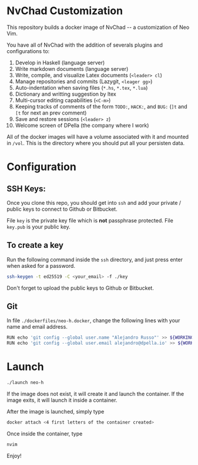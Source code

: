 # NvChad Customization 

This repository builds a docker image of NvChad -- a customization of Neo Vim. 

You have all of NvChad with the addition of severals plugins and configurations to:

1. Develop in Haskell (language server) 
2. Write markdown documents (language server) 
3. Write, compile, and visualize Latex documents (`<leader> cl`)
4. Manage repositories and commits (Lazygit, `<leager gg>`)
5. Auto-indentation when saving files (`*.hs`, `*.tex`, `*.lua`)
6. Dictionary and writting suggestion by ltex 
7. Multi-cursor editing capabilities (`<C-m>`)
8. Keeping tracks of comments of the form `TODO:`, `HACK:`, and `BUG:` (`]t` and `[t` for next an prev comment)
9. Save and restore sessions (`<leader> z`)
10. Welcome screen of DPella (the company where I work)

All of the docker images will have a volume associated with it and mounted in `/vol`.
This is the directory where you should put all your persisten data.

# Configuration 

## SSH Keys:

Once you clone this repo, you should get into `ssh` and add your private /
public keys to connect to Github or Bitbucket.

File `key` is the private key file which is **not** passphrase protected. File
`key.pub` is your public key.

## To create a key

Run the following command inside the `ssh` directory, and just press enter when asked for a password.

```bash
ssh-keygen -t ed25519 -C <your_email> -f ./key
```
Don't forget to upload the public keys to Github or Bitbucket. 
 
## Git 

In file `./dockerfiles/neo-h.docker`, change the following lines with your name and email address. 

```bash
RUN echo 'git config --global user.name "Alejandro Russo"' >> ${WORKINGDIR}/.bashrc
RUN echo 'git config --global user.email alejandro@dpella.io' >> ${WORKINGDIR}/.bashrc
```

# Launch 

```bash
./launch neo-h
```

If the image does not exist, it will create it and launch the container. If the image exits, 
it will launch it inside a container. 

After the image is launched, simply type

```bash 
docker attach <4 first letters of the container created>
```

Once inside the container, type 

```bash 
nvim 
```

Enjoy! 
